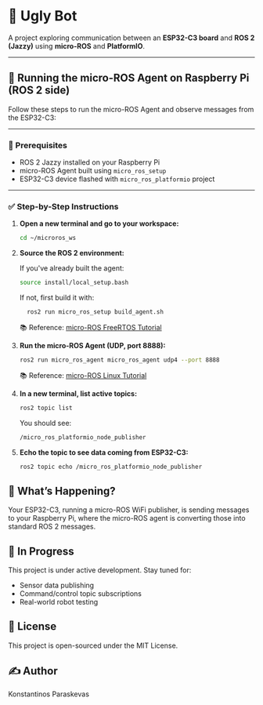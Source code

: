 # 🤖 Ugly Bot

A project exploring communication between an **ESP32-C3 board** and **ROS 2 (Jazzy)** using **micro-ROS** and **PlatformIO**.

---

## 🚀 Running the micro-ROS Agent on Raspberry Pi (ROS 2 side)

Follow these steps to run the micro-ROS Agent and observe messages from the ESP32-C3:

---

### 🧰 Prerequisites

- ROS 2 Jazzy installed on your Raspberry Pi
- micro-ROS Agent built using `micro_ros_setup`
- ESP32-C3 device flashed with `micro_ros_platformio` project

---

### ✅ Step-by-Step Instructions

1. **Open a new terminal and go to your workspace:**

   ```bash
   cd ~/microros_ws
   ```
   
2. **Source the ROS 2 environment:**

    If you've already built the agent:
    ```bash
    source install/local_setup.bash
    ```
  
    If not, first build it with:
    ```bash
      ros2 run micro_ros_setup build_agent.sh
    ```
    📚 Reference: [micro-ROS FreeRTOS Tutorial](https://micro.ros.org/docs/tutorials/core/first_application_rtos/freertos/)
   
3. **Run the micro-ROS Agent (UDP, port 8888):**
   ```bash
   ros2 run micro_ros_agent micro_ros_agent udp4 --port 8888
   ```
   📚 Reference: [micro-ROS Linux Tutorial](https://micro.ros.org/docs/tutorials/core/first_application_linux/)
   
4. **In a new terminal, list active topics:**
   ```bash
   ros2 topic list
   ```
   You should see:
   ```bash
   /micro_ros_platformio_node_publisher
   ```

5. **Echo the topic to see data coming from ESP32-C3:**
   ```bash
   ros2 topic echo /micro_ros_platformio_node_publisher
   ```

## 📡 What’s Happening?
Your ESP32-C3, running a micro-ROS WiFi publisher, is sending messages to your Raspberry Pi, where the micro-ROS agent is converting those into standard ROS 2 messages.

## 🧪 In Progress
This project is under active development. Stay tuned for:
- Sensor data publishing
- Command/control topic subscriptions
- Real-world robot testing

## 🧾 License
This project is open-sourced under the MIT License.

## ✍️ Author
Konstantinos Paraskevas
